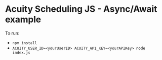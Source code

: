 # Acuity Scheduling JS - Async/Await example

To run:

- `npm install`
- `ACUITY_USER_ID=<yourUserID> ACUITY_API_KEY=<yourAPIKey> node index.js`
